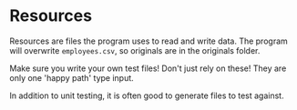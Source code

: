 # Resources

Resources are files the program uses to read and write data. The program will
overwrite `employees.csv`, so originals are in the originals folder.

Make sure you write your own test files! Don't just rely on these! They 
are only one 'happy path' type input. 

In addition to unit testing, it is often good to generate files to test against.